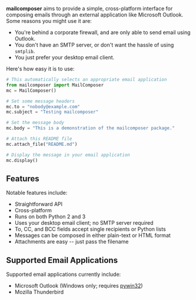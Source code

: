 **mailcomposer** aims to provide a simple, cross-platform interface for composing emails through an external application like Microsoft Outlook. Some reasons you might use it are:

* You're behind a corporate firewall, and are only able to send email using Outlook.
* You don't have an SMTP server, or don't want the hassle of using `smtplib`.
* You just prefer your desktop email client.

Here's how easy it is to use:

```python
# This automatically selects an appropriate email application
from mailcomposer import MailComposer
mc = MailComposer()

# Set some message headers
mc.to = "nobody@example.com"
mc.subject = "Testing mailcomposer"

# Set the message body
mc.body = "This is a demonstration of the mailcomposer package."

# Attach this README file
mc.attach_file("README.md")

# Display the message in your email application
mc.display()
```


## Features

Notable features include:

* Straightforward API
* Cross-platform
* Runs on both Python 2 and 3
* Uses your desktop email client; no SMTP server required
* To, CC, and BCC fields accept single recipients or Python lists
* Messages can be composed in either plain-text or HTML format
* Attachments are easy -- just pass the filename


## Supported Email Applications

Supported email applications currently include:

* Microsoft Outlook (Windows only; requires [pywin32](https://pypi.org/project/pywin32/))
* Mozilla Thunderbird
